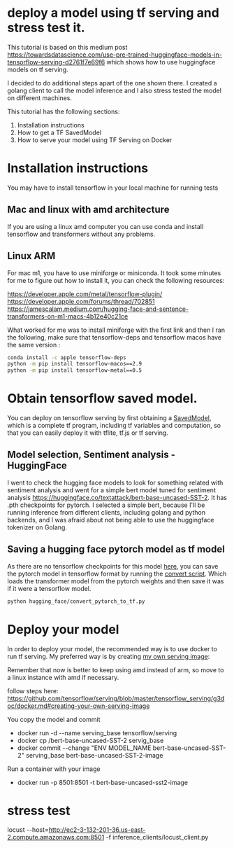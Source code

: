 # deploy a model using tf serving and stress test it.

This tutorial is based on this medium post https://towardsdatascience.com/use-pre-trained-huggingface-models-in-tensorflow-serving-d2761f7e69f6 which shows how to use huggingface models on tf serving. 

I decided to do additional steps apart of the one shown there. I created a golang client to call the model inference and I also stress tested the model on different machines.

This tutorial has the following sections:

1. Installation instructions
2. How to get a TF SavedModel
3. How to serve your model using TF Serving on Docker


# Installation instructions

You may have to install tensorflow in your local machine for running tests

## Mac and linux with amd architecture

If you are using a linux amd computer you can use conda and install tensorflow and transformers without any problems.

## Linux ARM

For mac m1, you have to use miniforge or miniconda. It took some minutes for me to figure out how to install it, you can check the following resources:

https://developer.apple.com/metal/tensorflow-plugin/
https://developer.apple.com/forums/thread/702851
https://jamescalam.medium.com/hugging-face-and-sentence-transformers-on-m1-macs-4b12e40c21ce

What worked for me was to install miniforge with the first link and then I ran the following, make sure that tensorflow-deps and tensorflow macos have the same version :

``` bash
conda install -c apple tensorflow-deps
python -m pip install tensorflow-macos==2.9
python -m pip install tensorflow-metal==0.5 
```

# Obtain tensorflow saved model.

You can deploy on tensorflow serving by first obtaining a [SavedModel](https://www.tensorflow.org/guide/saved_model), which is a complete tf program, including tf variables and computation, so that you can easily deploy it with tflite, tf.js or tf serving.


## Model selection, Sentiment analysis - HuggingFace

I went to check the hugging face models to look for something related with sentiment analysis and went for a simple bert model tuned for sentiment analysis https://huggingface.co/textattack/bert-base-uncased-SST-2. It has .pth checkpoints for pytorch. I selected a simple bert, because I'll be running inference from different clients, including golang and python backends, and I was afraid about not being able to use the huggingface tokenizer on Golang.

## Saving a hugging face pytorch model as tf model

As there are no tensorflow checkpoints for this model [here](https://huggingface.co/textattack/bert-base-uncased-SST-2/tree/main), 
you can save the pytorch model in tensorflow format by running the [convert script](./hugging_face/convert_pytorch_to_tf.py). Which loads the transformer model from the pytorch weights and then save it was if it were a tensorflow model.

```bash
python hugging_face/convert_pytorch_to_tf.py 
```

# Deploy your model 

In order to deploy your model, the recommended way is to use docker to run tf serving. My preferred way is by creating [my own serving image](https://www.tensorflow.org/tfx/serving/docker#creating_your_own_serving_image):


Remember that now is better to keep using amd instead of arm, so move to a linux instance with amd if necessary.

follow steps here: https://github.com/tensorflow/serving/blob/master/tensorflow_serving/g3doc/docker.md#creating-your-own-serving-image

You copy the model and commit 
- docker run -d --name serving_base tensorflow/serving
- docker cp <path to your saved model folder>/bert-base-uncased-SST-2 servig_base
- docker commit --change "ENV MODEL_NAME bert-base-uncased-SST-2" serving_base bert-base-uncased-SST-2-image


Run a container with your image
- docker run -p 8501:8501  -t bert-base-uncased-sst2-image


# stress test

locust --host=http://ec2-3-132-201-36.us-east-2.compute.amazonaws.com:8501 -f inference_clients/locust_client.py


